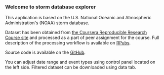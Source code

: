 ### Welcome to storm database explorer



This application is based on the U.S. National Oceanic and Atmospheric Administration's (NOAA) storm database.



Dataset has been obtained from [the Coursera Reproducible Research Course site](https://d396qusza40orc.cloudfront.net/repdata%2Fdata%2FStormData.csv.bz2) and processed as a part of peer assignment for the course. Full description of the processing workflow is available on [RPubs](http://rpubs.com/swordjjy/Reproducible_Research).



Source code is available on the [GitHub](https://github.com/swordjjy/developing_data_products_Project).



You can adjust date range and event types using control panel located on the left side. Filtered dataset can be downloaded using data tab.


